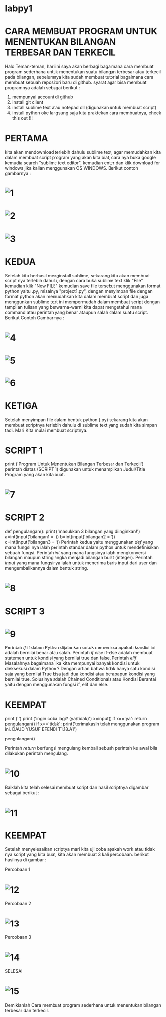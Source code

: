 # labpy1
# CARA MEMBUAT PROGRAM UNTUK MENENTUKAN BILANGAN TERBESAR DAN TERKECIL
Halo Teman-teman, hari ini saya akan berbagi bagaimana cara membuat program sederhana untuk menentukan suatu bilangan terbesar atau terkecil pada bilangan, sebelumnya kita sudah membuat tutorial bagaimana cara membuat sebuah repositori baru di github.
syarat agar bisa membuat programnya adalah sebagai berikut :

1. mempunyai account di github
2. install git client
3. install sublime text atau notepad dll (digunakan untuk membuat script)
4. install python
oke langsung saja kita praktekan cara membuatnya, check this out !!!

# PERTAMA
kita akan mendownload terlebih dahulu sublime text, agar memudahkan kita dalam membuat script program yang akan kita biat, cara nya 
buka google kemudia search "sublime text editor", kemudian enter dan klik download for windows jika kalian menggunakan OS WINDOWS.
Berikut contoh gambarnya :

# ![1](https://user-images.githubusercontent.com/46699723/52687564-276b2580-2f85-11e9-97ab-a3ff7a738022.png)
# ![2](https://user-images.githubusercontent.com/46699723/52687568-276b2580-2f85-11e9-98c5-032b08cd724f.png)

# ![3](https://user-images.githubusercontent.com/46699723/52687572-2803bc00-2f85-11e9-9713-f4d4484c9c20.png)

# KEDUA
  Setelah kita berhasil menginstall sublime, sekarang kita akan membuat script nya terlebih dahulu, 
  dengan cara buka sublime text klik "File" kemudian klik "New FILE" kemudian save file tersebut menggunakan format 
  python yaitu .py, misalnya "project1.py", dengan menyimpan file dengan format python akan memudahkan kita dalam membuat 
  script dan juga menggunkan sublime text ini mempermudah dalam membuat script dengan tampilan tulisan yang berwarna-warni 
  kita dapat mengetahui mana command atau perintah yang benar ataupun salah dalam suatu script. Berikut Contoh Gambarmya :
  
# ![4](https://user-images.githubusercontent.com/46699723/52687573-2803bc00-2f85-11e9-87dc-f9f53d45c988.png)

# ![5](https://user-images.githubusercontent.com/46699723/52687574-289c5280-2f85-11e9-9b81-fdfcf90239f7.png)

# ![6](https://user-images.githubusercontent.com/46699723/52687576-289c5280-2f85-11e9-8145-191a2ac5e2d1.png)

# KETIGA
  Setelah menyimpan file dalam bentuk python (.py) sekarang kita akan membuat scriptnya terlebih dahulu di sublime text yang
  sudah kita simpan tadi. Mari Kita mulai membuat scriptnya.
  
# SCRIPT 1
  print ('Program Untuk Menentukan Bilangan Terbesar dan Terkecil')
  perintah diatas (SCRIPT 1) digunakan untuk menampilkan Judul/Title Program yang akan kita buat.
  
  # ![7](https://user-images.githubusercontent.com/46699723/52687578-2934e900-2f85-11e9-90fe-e172511c7e78.png)
  
# SCRIPT 2
  def pengulangan():
    print ('masukkan 3 bilangan yang diinginkan!')
    a=int(input('bilangan1 = '))
    b=int(input('bilangan2 = '))
    c=int(input('bilangan3 = '))
  Perintah kedua yaitu menggunakan *def* 
  yang mana fungsi nya ialah perintah standar dalam python untuk mendefinisikan sebuah 
  fungsi.
  Perintah *int* 
  yang mana fungsinya ialah mengkonversi bilangan maupun string angka menjadi bilangan bulat (integer).
  Perintah *input* 
  yang mana fungsinya ialah untuk menerima baris input dari user dan mengembalikannya dalam bentuk string.
  
  # ![8](https://user-images.githubusercontent.com/46699723/52687579-2934e900-2f85-11e9-8c12-d5e4aeda6155.png)

  
# SCRIPT 3 
# ![9](https://user-images.githubusercontent.com/46699723/52687581-29cd7f80-2f85-11e9-8516-b2889120530e.png)           

Perintah *if*
 if dalam Python dijalankan untuk memeriksa apakah kondisi ini adalah bernilai benar atau salah.
 Perintah *if else*
 if-else adalah membuat statemen untuk kondisi yang bernilai true dan false.
 Perintah *elif*
 Masalahnya bagaimana jika kita mempunyai banyak kondisi untuk dieksekusi dalam Python ? Dengan artian bahwa tidak hanya 
 satu kondisi saja yang bernilai True bisa jadi dua kondisi atau berapapun kondisi yang bernilai true. 
 Solusinya adalah Chained Conditionals atau Kondisi Berantai yaitu dengan menggunakan fungsi if, elif dan else.


# KEEMPAT
 print ('')
    print ('ingin coba lagi? (ya/tidak)')
    x=input()
    if x=='ya':
        return pengulangan()
    if x=='tidak':
        print('terimakasih telah menggunakan program ini. DAUD YUSUF EFENDI T1.18.A1')

pengulangan()

Perintah *return* berfungsi mengulang kembali sebuah perintah ke awal bila dilakukan perintah mengulang.
# ![10](https://user-images.githubusercontent.com/46699723/52688086-54203c80-2f87-11e9-8e0e-b531851ab595.png)

Baiklah kita telah selesai membuat script dan hasil scriptnya digambar sebagai berikut :
# ![11](https://user-images.githubusercontent.com/46699723/52687583-2a661600-2f85-11e9-9dd0-55b4848a8925.png)

# KEEMPAT
Setelah menyelesaikan scriptya mari kita uji coba apakah work atau tidak nya script yang kita buat, kita akan membuat 3 kali percobaan. berikut hasilnya di gambar :

Percobaan 1
# ![12](https://user-images.githubusercontent.com/46699723/52687584-2a661600-2f85-11e9-9665-20d63bb3511c.png)

Percobaan 2
# ![13](https://user-images.githubusercontent.com/46699723/52687585-2afeac80-2f85-11e9-8fca-ffe99ff90206.png)

Percobaan 3
# ![14](https://user-images.githubusercontent.com/46699723/52687586-2afeac80-2f85-11e9-96de-6b31dfe905e8.png)

SELESAI
# ![15](https://user-images.githubusercontent.com/46699723/52687587-2b974300-2f85-11e9-91ef-abec11d6bf4d.png)


Demikianlah Cara membuat program sederhana untuk menentukan bilangan terbesar dan terkecil.








  
